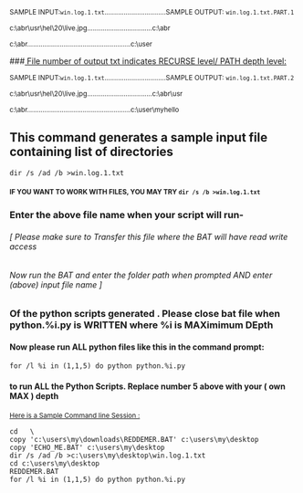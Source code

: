 <sup>SAMPLE INPUT:`win.log.1.txt`................................SAMPLE OUTPUT: `win.log.1.txt.PART.1`</sup>

<sup>c:\abr\usr\hel\20\live.jpg..................................c:\abr

<sup>c:\abr......................................................c:\user

###<ins> File number of output txt indicates RECURSE level/ PATH depth level:</ins>

<sup>SAMPLE INPUT:`win.log.1.txt`................................SAMPLE OUTPUT: `win.log.1.txt.PART.2`

<sup>c:\abr\usr\hel\20\live.jpg..................................c:\abr\usr

<sup>c:\abr......................................................c:\user\myhello

## This command generates a sample input file containing list of directories
`dir /s /ad /b >win.log.1.txt`

#### <sup>IF YOU WANT TO WORK WITH FILES, YOU MAY TRY `dir /s /b >win.log.1.txt`</sup>
### Enter the above file name when your script will run-
###### [ Please make sure to Transfer this file where the BAT will have read write access
###### Now run the BAT and enter the folder path when prompted AND enter (above) input file name ]



### Of the python scripts generated . Please close bat file when python.%i.py is WRITTEN where %i is MAXimimum DEpth


#### Now please run ALL python files like this in the command prompt:
``for /l %i in (1,1,5) do python python.%i.py``

#### to run ALL the Python Scripts. Replace number 5 above with your ( own MAX ) depth
<sup><ins>Here is a Sample Command line Session :</ins>
```
cd   \
copy 'c:\users\my\downloads\REDDEMER.BAT' c:\users\my\desktop
copy 'ECHO_ME.BAT' c:\users\my\desktop
dir /s /ad /b >c:\users\my\desktop\win.log.1.txt
cd c:\users\my\desktop
REDDEMER.BAT
for /l %i in (1,1,5) do python python.%i.py
```






